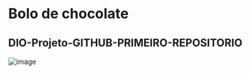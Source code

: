 # Bolo de chocolate
## DIO-Projeto-GITHUB-PRIMEIRO-REPOSITORIO

![image](https://user-images.githubusercontent.com/105684204/170348643-4f06604b-8728-4622-8b37-bb62fad1c621.png)

